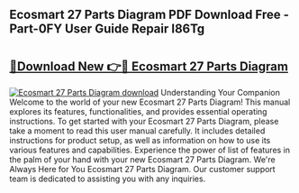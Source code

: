 ## Ecosmart 27 Parts Diagram PDF Download Free - Part-0FY User Guide Repair I86Tg

# <h2><a href="http://dfm60l0.blite.top/?on=Ecosmart+27+Parts+Diagram">🔗Download New 👉🔴 Ecosmart 27 Parts Diagram</a></h2>

[![Ecosmart 27 Parts Diagram download](https://i.imgur.com/lujVjoI.png)](http://dfm60l0.blite.top/?on=Ecosmart+27+Parts+Diagram)
Understanding Your Companion Welcome to the world of your new Ecosmart 27 Parts Diagram! This manual explores its features, functionalities, and provides essential operating instructions. To get started with your Ecosmart 27 Parts Diagram, please take a moment to read this user manual carefully. It includes detailed instructions for product setup, as well as information on how to use its various features and capabilities. Experience the power of list of features in the palm of your hand with your new Ecosmart 27 Parts Diagram. We're Always Here for You Ecosmart 27 Parts Diagram. Our customer support team is dedicated to assisting you with any inquiries.
